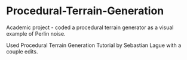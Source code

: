 # Procedural-Terrain-Generation
Academic project - coded a procedural terrain generator as a visual example of Perlin noise.

Used Procedural Terrain Generation Tutorial by Sebastian Lague with a couple edits.
